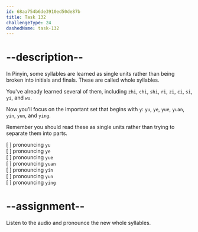```yaml
---
id: 68aa754b6de3910ed50de87b
title: Task 132
challengeType: 24
dashedName: task-132
---
```


<!--SPEAKING-->

<!-- (Audio) A: yu, ye, yue, yuan, yin, yun, ying -->

# --description--

In Pinyin, some syllables are learned as single units rather than being broken into initials and finals. These are called whole syllables.

You've already learned several of them, including `zhi`, `chi`, `shi`, `ri`, `zi`, `ci`, `si`, `yi`, and `wu`.

Now you'll focus on the important set that begins with `y`: `yu`, `ye`, `yue`, `yuan`, `yin`, `yun`, and `ying`.

Remember you should read these as single units rather than trying to separate them into parts.

[ ] pronouncing `yu`  
[ ] pronouncing `ye`  
[ ] pronouncing `yue`  
[ ] pronouncing `yuan`  
[ ] pronouncing `yin`  
[ ] pronouncing `yun`  
[ ] pronouncing `ying`

# --assignment--

Listen to the audio and pronounce the new whole syllables.
